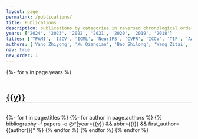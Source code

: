 ```yaml
---
layout: page
permalink: /publications/
title: Publications
description: publications by categories in reversed chronological order.
years: ['2024', '2023', '2022', '2021', '2020', '2019', '2018']
titles: ['TPAMI', 'IJCV', 'ICML', 'NeurIPS', 'CVPR', 'ICCV', 'TIP', 'AAAI', 'IJCAI', 'MM']
authors: ['Yang Zhiyong', 'Xu Qianqian', 'Bao Shilong', 'Wang Zitai', 'Wen Peisong', 'Shao Huiyang', 'Gao Peifeng', 'Jiang Yangbangyan' ,'Ma Ke', 'Cao Tianwei', 'Hou Wenzheng', 'Cao Zongsheng', 'Hao Qianxiu', 'Jiang Xuan', 'Chen Junyu', 'Dai Siran', 'Li Feiran', 'Hua Cong', 'Han Boyu', 'Meng Benyuan']
nav: true
nav_order: 1
---
```

<!-- _pages/publications.md -->
<div class="publications">

{%- for y in page.years %}
  <h2 class="col-sm-10" style="padding-top: 1rem; margin-bottom:2rem; margin-top: 2rem; border-bottom: 1px solid rgba(0,0,0,0.3); color: rgb(189, 37, 181); padding-left: 0px;"><a href="#">{{y}}</a></h2>
  {%- for t in page.titles %}
    {%- for author in page.authors %}
      {% bibliography -f papers -q @*[year={{y}} && abbr={{t}} && first_author={{author}}]* %}
    {% endfor %}
  {% endfor %}
{% endfor %}

</div>
